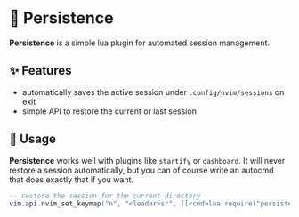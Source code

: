# 💾 Persistence

**Persistence** is a simple lua plugin for automated session management.

## ✨ Features

- automatically saves the active session under `.config/nvim/sessions` on exit
- simple API to restore the current or last session

## 🚀 Usage

**Persistence** works well with plugins like `startify` or `dashboard`. It will never restore a session automatically,
but you can of course write an autocmd that does exactly that if you want.


```lua
-- restore the session for the current directory
vim.api.nvim_set_keymap("n", "<leader>sr", [[<cmd>lua require("persistence").load()<cr>]], {})
```

